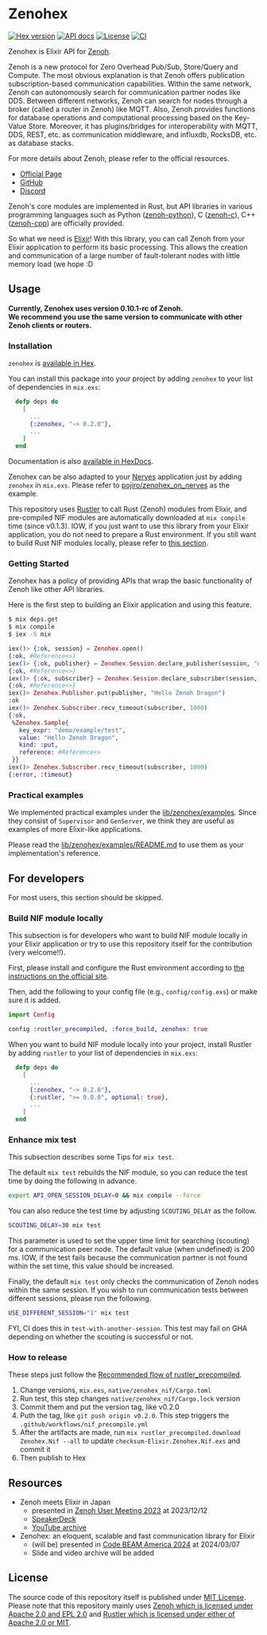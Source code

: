 # Zenohex

[![Hex version](https://img.shields.io/hexpm/v/zenohex.svg "Hex version")](https://hex.pm/packages/zenohex)
[![API docs](https://img.shields.io/hexpm/v/zenohex.svg?label=hexdocs "API docs")](https://hexdocs.pm/zenohex/)
[![License](https://img.shields.io/hexpm/l/zenohex.svg)](https://github.com/zenohex/zenohex/blob/main/LICENSE)
[![CI](https://github.com/b5g-ex/zenohex/actions/workflows/ci.yml/badge.svg)](https://github.com/b5g-ex/zenohex/actions/workflows/ci.yml)

Zenohex is Elixir API for [Zenoh](https://zenoh.io/).

Zenoh is a new protocol for Zero Overhead Pub/Sub, Store/Query and Compute.
The most obvious explanation is that Zenoh offers publication subscription-based communication capabilities.
Within the same network, Zenoh can autonomously search for communication partner nodes like DDS.
Between different networks, Zenoh can search for nodes through a broker (called a router in Zenoh) like MQTT.
Also, Zenoh provides functions for database operations and computational processing based on the Key-Value Store.
Moreover, it has plugins/bridges for interoperability with MQTT, DDS, REST, etc. as communication middleware, and influxdb, RocksDB, etc. as database stacks.

For more details about Zenoh, please refer to the official resources.

- [Official Page](https://zenoh.io/)
- [GitHub](https://github.com/eclipse-zenoh/zenoh)
- [Discord](https://discord.gg/vSDSpqnbkm)

Zenoh's core modules are implemented in Rust, but API libraries in various programming languages such as Python ([zenoh-python](https://github.com/eclipse-zenoh/zenoh-python)), C ([zenoh-c](https://github.com/eclipse-zenoh/zenoh-c)), C++ ([zenoh-cpp](https://github.com/eclipse-zenoh/zenoh-cpp)) are officially provided.

So what we need is [Elixir](https://elixir-lang.org/)!
With this library, you can call Zenoh from your Elixir application to perform its basic processing.
This allows the creation and communication of a large number of fault-tolerant nodes with little memory load (we hope :D

## Usage

**Currently, Zenohex uses version 0.10.1-rc of Zenoh.  
We recommend you use the same version to communicate with other Zenoh clients or routers.**

### Installation

`zenohex` is [available in Hex](https://hex.pm/packages/zenohex).

You can install this package into your project by adding `zenohex` to your list of dependencies in `mix.exs`:

```elixir
  defp deps do
    [
      ...
      {:zenohex, "~> 0.2.0"},
      ...
    ]
  end
```

Documentation is also [available in HexDocs](https://hexdocs.pm/zenohex).

Zenohex can be also adapted to your [Nerves](https://nerves-project.org/) application just by adding `zenohex` in `mix.exs`.
Please refer to [pojiro/zenohex_on_nerves](https://github.com/pojiro/zenohex_on_nerves) as the example.

This repository uses [Rustler](https://github.com/rusterlium/rustler) to call Rust (Zenoh) modules from Elixir, and pre-compiled NIF modules are automatically downloaded at `mix compile` time (since v0.1.3).
IOW, if you just want to use this library from your Elixir application, you do not need to prepare a Rust environment.
If you still want to build Rust NIF modules locally, please refer to [this section](#build-nif-module-locally).

### Getting Started

Zenohex has a policy of providing APIs that wrap the basic functionality of Zenoh like other API libraries.

Here is the first step to building an Elixir application and using this feature.

```sh
$ mix deps.get
$ mix compile
$ iex -S mix
```

```elixir
iex()> {:ok, session} = Zenohex.open()
{:ok, #Reference<>}
iex()> {:ok, publisher} = Zenohex.Session.declare_publisher(session, "demo/example/test")
{:ok, #Reference<>}
iex()> {:ok, subscriber} = Zenohex.Session.declare_subscriber(session, "demo/**")
{:ok, #Reference<>}
iex()> Zenohex.Publisher.put(publisher, "Hello Zenoh Dragon")
:ok
iex()> Zenohex.Subscriber.recv_timeout(subscriber, 1000)
{:ok,
 %Zenohex.Sample{
   key_expr: "demo/example/test",
   value: "Hello Zenoh Dragon",
   kind: :put,
   reference: #Reference<>
 }}
iex()> Zenohex.Subscriber.recv_timeout(subscriber, 1000)
{:error, :timeout}
```

### Practical examples

We implemented practical examples under the [lib/zenohex/examples](https://github.com/b5g-ex/zenohex/tree/main/lib/zenohex/examples).
Since they consist of `Supervisor` and `GenServer`, we think they are useful as examples of more Elixir-like applications.

Please read the [lib/zenohex/examples/README.md](https://github.com/b5g-ex/zenohex/tree/main/lib/zenohex/examples/README.md) to use them as your implementation's reference.

## For developers

For most users, this section should be skipped.

### Build NIF module locally

This subsection is for developers who want to build NIF module locally in your Elixir application or try to use this repository itself for the contribution (very welcome!!).

First, please install and configure the Rust environment according to [the instructions on the official site](https://www.rust-lang.org/tools/install).

Then, add the following to your config file (e.g., `config/config.exs`) or make sure it is added.

```elixir
import Config

config :rustler_precompiled, :force_build, zenohex: true
```

When you want to build NIF module locally into your project, install Rustler by adding `rustler` to your list of dependencies in `mix.exs`:

```elixir
  defp deps do
    [
      ...
      {:zenohex, "~> 0.2.0"},
      {:rustler, ">= 0.0.0", optional: true},
      ...
    ]
  end
```

### Enhance mix test

This subsection describes some Tips for `mix test`.

The default `mix test` rebuilds the NIF module, so you can reduce the test time by doing the following in advance.

```sh
export API_OPEN_SESSION_DELAY=0 && mix compile --force
```

You can also reduce the test time by adjusting `SCOUTING_DELAY` as the follow.

```sh
SCOUTING_DELAY=30 mix test
```

This parameter is used to set the upper time limit for searching (scouting) for a communication peer node.
The default value (when undefined) is 200 ms.
IOW, if the test fails because the communication partner is not found within the set time, this value should be increased.

Finally, the default `mix test` only checks the communication of Zenoh nodes within the same session.
If you wish to run communication tests between different sessions, please run the following.

```sh
USE_DIFFERENT_SESSION="1" mix test
```

FYI, CI does this in `test-with-another-session`.
This test may fail on GHA depending on whether the scouting is successful or not.

### How to release

These steps just follow the [Recommended flow of rustler_precompiled](https://hexdocs.pm/rustler_precompiled/precompilation_guide.html#recommended-flow).

1. Change versions, `mix.exs`, `native/zenohex_nif/Cargo.toml`
2. Run test, this step changes `native/zenohex_nif/Cargo.lock` version
3. Commit them and put the version tag, like v0.2.0
4. Puth the tag, like `git push origin v0.2.0`. This step triggers the `.github/workflows/nif_precompile.yml`
5. After the artifacts are made, run `mix rustler_precompiled.download Zenohex.Nif --all` to update `checksum-Elixir.Zenohex.Nif.exs` and commit it
6. Then publish to Hex

## Resources

- Zenoh meets Elixir in Japan
  - presented in [Zenoh User Meeting 2023](https://www.zettascale.tech/news/zenoh-user-meeting-2023/) at 2023/12/12
  - [SpeakerDeck](https://speakerdeck.com/takasehideki/zenoh-meets-elixir-in-japan)
  - [YouTube archive](https://www.youtube.com/watch?v=4TYn_l6rXIg)
- Zenohex: an eloquent, scalable and fast communication library for Elixir
  - (will be) presented in [Code BEAM America 2024](https://codebeamamerica.com/) at 2024/03/07
  - Slide and video archive will be added

## License

The source code of this repository itself is published under [MIT License](https://github.com/b5g-ex/zenohex/blob/main/LICENSE).  
Please note that this repository mainly uses [Zenoh which is licensed under Apache 2.0 and EPL 2.0](https://github.com/eclipse-zenoh/zenoh/blob/main/LICENSE) and [Rustler which is licensed under either of Apache 2.0 or MIT](https://github.com/rusterlium/rustler?tab=readme-ov-file#license).
